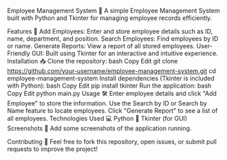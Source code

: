 Employee Management System 🏢
A simple Employee Management System built with Python and Tkinter for managing employee records efficiently.

Features 🚀
Add Employees: Enter and store employee details such as ID, name, department, and position.
Search Employees: Find employees by ID or name.
Generate Reports: View a report of all stored employees.
User-Friendly GUI: Built using Tkinter for an interactive and intuitive experience.
Installation 📥
Clone the repository:
bash
Copy
Edit
git clone https://github.com/your-username/employee-management-system.git
cd employee-management-system
Install dependencies (Tkinter is included with Python):
bash
Copy
Edit
pip install tkinter
Run the application:
bash
Copy
Edit
python main.py
Usage 🛠️
Enter employee details and click "Add Employee" to store the information.
Use the Search by ID or Search by Name feature to locate employees.
Click "Generate Report" to see a list of all employees.
Technologies Used 💻
Python 🐍
Tkinter (for GUI)
Screenshots 📸
Add some screenshots of the application running.

Contributing 🤝
Feel free to fork this repository, open issues, or submit pull requests to improve the project!
